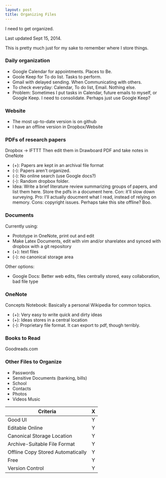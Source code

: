 ```yaml
---
layout: post
title: Organizing Files
---
```


<!--TODO: history of past sites -->

I need to get organized.

<!--end excerpt-->
Last updated Sept 15, 2014.

This is pretty much just for my sake to remember where I store things.

### Daily organization

- Google Calendar for appointments. Places to Be.
- Goole Keep for To do list. Tasks to perform.
- Gmail with delayed sending. When Communicating with others.
- To check everyday: Calendar, To do list, Email. Nothing else.
- Problem: Sometimes I put tasks in Calendar, future emails to myself, or
  Google Keep. I need to consolidate. Perhaps just use Google Keep?

### Website

- The most up-to-date version is on github
- I have an offline version in Dropbox/Website

### PDFs of research papers
Dropbox -> IFTTT
Then edit them in Drawboard PDF and take notes in OneNote

- (+): Papers are kept in an archival file format
- (-): Papers aren't organized.
- (-): No online search (use Google docs?)
- (-): Random dropbox folder.
- Idea: Write a brief literature review summarizing groups of papers, and list
  them here. Store the pdfs in a document here. Con: it'll slow down surveying.
  Pro: I'll actually doucment what I read, instead of relying on memory. Cons:
  copyright issues. Perhaps take this site offline? Boo.

### Documents
Currently using: 

- Prototype in OneNote, print out and edit
- Make Latex Documents, edit with vim and/or sharelatex and synced
with dropbox with a git repository
- (+): text files
- (-): no canonical storage area

Other options:

- Google Docs: Better web edits, files centrally stored, easy collaboration, bad
  file type

### OneNote 

Concepts Notebook: Basically a personal Wikipedia for common topics.

- (+): Very easy to write quick and dirty ideas
- (+): Ideas stores in a central location
- (-): Proprietary file format. It can export to pdf, though terribly.

### Books to Read
Goodreads.com

### Other Files to Organize

- Passwords
- Sensitive Documents (banking, bills)
- School
- Contacts
- Photos
- Videos Music

| Criteria                          | X |
|-----------------------------------|:-:|
| Good UI                           | Y |
| Editable Online                   | Y |
| Canonical Storage Location        | Y |
| Archive-Suitable File Format      | Y |
| Offline Copy Stored Automatically | Y |
| Free                              | Y |
| Version Control                   | Y |
